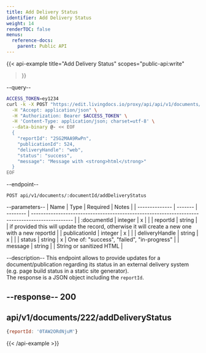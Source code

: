 ```yaml
---
title: Add Delivery Status
identifier: Add Delivery Status
weight: 14
renderTOC: false
menus:
  reference-docs:
    parent: Public API
---
```


{{< api-example
  title="Add Delivery Status"
  scopes="public-api:write"
>}}

--query--

```bash
ACCESS_TOKEN=ey1234
curl -k -X POST "https://edit.livingdocs.io/proxy/api/api/v1/documents/:documentId/addDeliveryStatus" \
  -H "Accept: application/json" \
  -H "Authorization: Bearer $ACCESS_TOKEN" \
  -H 'Content-Type: application/json; charset=utf-8' \
  --data-binary @- << EOF
  {
    "reportId": "2SG2MAA9RwPn",
    "publicationId": 524,
    "deliveryHandle": "web",
    "status": "success",
    "message": "Message with <strong>html</strong>"
  }
EOF
```

--endpoint--
```
POST api/v1/documents/:documentId/addDeliveryStatus
```

--parameters--
| Name           | Type     | Required | Notes                                                                                           |
| -------------- | -------  | -------- | ----------------------------------------------------------------------------------------------- |
| :documentId    | integer  | x        |                                                                                                 |
| reportId       | string   |          | if provided this will update the record, otherwise it will create a new one with a new reportId |
| publicationId  | integer  | x        |                                                                                                 |
| deliveryHandle | string   | x        |                                                                                                 |
| status         | string   | x        | One of: "success", "failed", "in-progress"                                                      |
| message        | string   |          | String or sanitized HTML                                                                        |

--description--
This endpoint allows to provide updates for a document/publication regarding its status in an external delivery system (e.g. page build status in a static site generator).<br>
The response is a JSON object including the `reportId`.

--response--
200
---
api/v1/documents/222/addDeliveryStatus
---
```js
{reportId: '0TAW2ORdNjuM'}
```

{{< /api-example >}}
